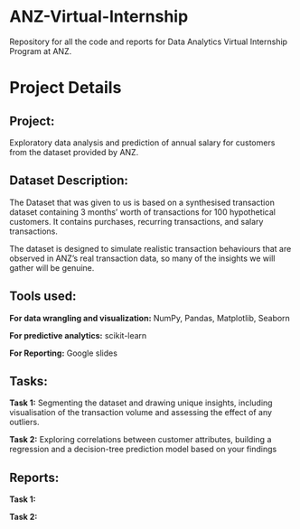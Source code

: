 # ANZ-Virtual-Internship
Repository for all the code and reports for Data Analytics Virtual Internship Program at ANZ.


# Project Details 

## Project: 

Exploratory data analysis and prediction of annual salary for customers from the dataset provided by ANZ.

## Dataset Description:

The Dataset that was given to us is based on a synthesised transaction dataset containing 3 months’ worth of transactions for 100 hypothetical customers. It contains purchases, recurring transactions, and salary transactions.

The dataset is designed to simulate realistic transaction behaviours that are observed in ANZ’s real transaction data, so many of the insights we will gather will be genuine.

## Tools used:

**For data wrangling and visualization:** NumPy, Pandas, Matplotlib, Seaborn

**For predictive analytics:** scikit-learn

**For Reporting:** Google slides

## Tasks: 

**Task 1:** Segmenting the dataset and drawing unique insights, including visualisation of the transaction volume and assessing the effect of any outliers. 

**Task 2:** Exploring correlations between customer attributes, building a regression and a decision-tree prediction model based on your findings

## Reports:

**Task 1:** 

**Task 2:**

